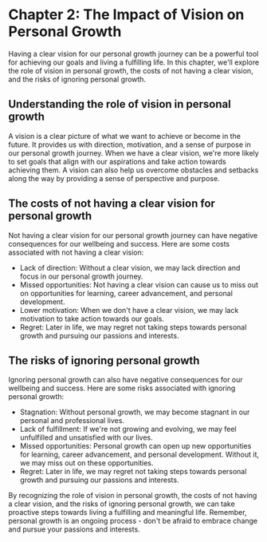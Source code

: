 Chapter 2: The Impact of Vision on Personal Growth
==================================================

Having a clear vision for our personal growth journey can be a powerful tool for achieving our goals and living a fulfilling life. In this chapter, we'll explore the role of vision in personal growth, the costs of not having a clear vision, and the risks of ignoring personal growth.

Understanding the role of vision in personal growth
---------------------------------------------------

A vision is a clear picture of what we want to achieve or become in the future. It provides us with direction, motivation, and a sense of purpose in our personal growth journey. When we have a clear vision, we're more likely to set goals that align with our aspirations and take action towards achieving them. A vision can also help us overcome obstacles and setbacks along the way by providing a sense of perspective and purpose.

The costs of not having a clear vision for personal growth
----------------------------------------------------------

Not having a clear vision for our personal growth journey can have negative consequences for our wellbeing and success. Here are some costs associated with not having a clear vision:

* Lack of direction: Without a clear vision, we may lack direction and focus in our personal growth journey.
* Missed opportunities: Not having a clear vision can cause us to miss out on opportunities for learning, career advancement, and personal development.
* Lower motivation: When we don't have a clear vision, we may lack motivation to take action towards our goals.
* Regret: Later in life, we may regret not taking steps towards personal growth and pursuing our passions and interests.

The risks of ignoring personal growth
-------------------------------------

Ignoring personal growth can also have negative consequences for our wellbeing and success. Here are some risks associated with ignoring personal growth:

* Stagnation: Without personal growth, we may become stagnant in our personal and professional lives.
* Lack of fulfillment: If we're not growing and evolving, we may feel unfulfilled and unsatisfied with our lives.
* Missed opportunities: Personal growth can open up new opportunities for learning, career advancement, and personal development. Without it, we may miss out on these opportunities.
* Regret: Later in life, we may regret not taking steps towards personal growth and pursuing our passions and interests.

By recognizing the role of vision in personal growth, the costs of not having a clear vision, and the risks of ignoring personal growth, we can take proactive steps towards living a fulfilling and meaningful life. Remember, personal growth is an ongoing process - don't be afraid to embrace change and pursue your passions and interests.
